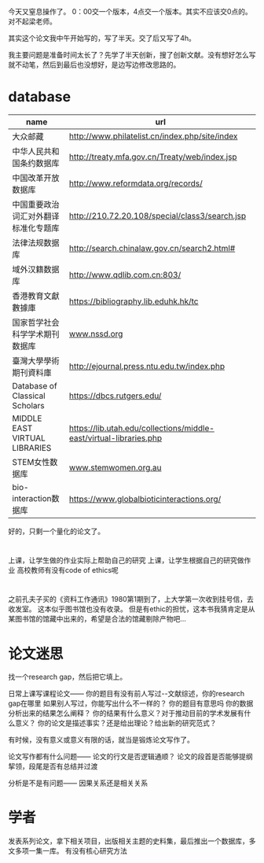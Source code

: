 今天又窒息操作了。
0：00交一个版本，4点交一个版本。其实不应该交0点的。
对不起梁老师。

其实这个论文我中午开始写的，写了半天。交了后又写了4h。

我主要问题是准备时间太长了？先学了半天创新，搜了创新文献。没有想好怎么写就不动笔，然后到最后也没想好，是边写边修改思路的。


# database
|name | url |
|---|----|
|大众邮藏 | http://www.philatelist.cn/index.php/site/index |
|中华人民共和国条约数据库 | http://treaty.mfa.gov.cn/Treaty/web/index.jsp |
|中国改革开放数据库 | http://www.reformdata.org/records/ |
|中国重要政治词汇对外翻译标准化专题库 | http://210.72.20.108/special/class3/search.jsp |
|法律法规数据库 | http://search.chinalaw.gov.cn/search2.html# |
|域外汉籍数据库 | http://www.qdlib.com.cn:803/ |
|香港教育文獻數據庫 |https://bibliography.lib.eduhk.hk/tc |
|国家哲学社会科学学术期刊数据库 | www.nssd.org |
|臺灣大學學術期刊資料庫 | http://ejournal.press.ntu.edu.tw/index.php |
|Database of Classical Scholars | https://dbcs.rutgers.edu/ |
|MIDDLE EAST VIRTUAL LIBRARIES | https://lib.utah.edu/collections/middle-east/virtual-libraries.php |
|STEM女性数据库| www.stemwomen.org.au |
|bio-interaction数据库| https://www.globalbioticinteractions.org/ |


好的，只剩一个量化的论文了。
# 
上课，让学生做的作业实际上帮助自己的研究
上课，让学生根据自己的研究做作业
高校教师有没有code of ethics呢

# 
之前孔夫子买的《资料工作通讯》1980第1期到了，上大学第一次收到挂号信，去收发室。
这本似乎图书馆也没有收录。
但是有ethic的担忧，这本书我猜肯定是从某图书馆的馆藏中出来的，希望是合法的馆藏剔除产物吧...

# 论文迷思
找一个research gap，然后把它填上。

日常上课写课程论文——
你的题目有没有前人写过--文献综述，你的research gap在哪里
如果别人写过，你能写出什么不一样的？
你的题目有意思吗
你的数据分析出来的结果怎么阐释？
你的结果有什么意义？对于推动目前的学术发展有什么意义？
你的论文是描述事实？还是给出理论？给出新的研究范式？

有时候，没有意义或意义有限的话，就当是锻炼论文写作了。

论文写作都有什么问题——
论文的行文是否逻辑通顺？
论文的段首是否能够提纲挈领，段尾是否有总结并过渡

分析是不是有问题——
因果关系还是相关关系

# 学者
发表系列论文，拿下相关项目，出版相关主题的史料集，最后推出一个数据库，多文多项一集一库。 
有没有核心研究方法
